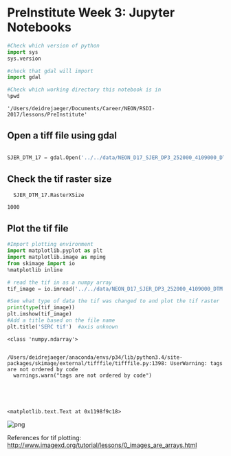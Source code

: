 
# PreInstitute Week 3: Jupyter Notebooks



```python
#Check which version of python
import sys
sys.version

#check that gdal will import
import gdal

```


```python
#Check which working directory this notebook is in
%pwd
```




    '/Users/deidrejaeger/Documents/Career/NEON/RSDI-2017/lessons/PreInstitute'



## Open a tiff file using gdal


```python

SJER_DTM_17 = gdal.Open('../../data/NEON_D17_SJER_DP3_252000_4109000_DTM.tif')
```

## Check the tif raster size


```python
  SJER_DTM_17.RasterXSize
```




    1000



## Plot the tif file


```python
#Import plotting environment
import matplotlib.pyplot as plt
import matplotlib.image as mpimg
from skimage import io
%matplotlib inline

```


```python
# read the tif in as a numpy array
tif_image = io.imread('../../data/NEON_D17_SJER_DP3_252000_4109000_DTM.tif')

#See what type of data the tif was changed to and plot the tif raster
print(type(tif_image)) 
plt.imshow(tif_image)
#Add a title based on the file name
plt.title('SERC tif')  #axis unknown


```

    <class 'numpy.ndarray'>


    /Users/deidrejaeger/anaconda/envs/p34/lib/python3.4/site-packages/skimage/external/tifffile/tifffile.py:1398: UserWarning: tags are not ordered by code
      warnings.warn("tags are not ordered by code")





    <matplotlib.text.Text at 0x1198f9c18>




![png](output_9_3.png)


References for tif plotting:
    http://www.imagexd.org/tutorial/lessons/0_images_are_arrays.html


```python

```
